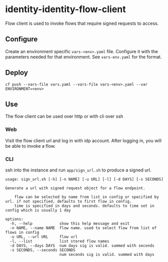 # identity-identity-flow-client

Flow client is used to invoke flows that require signed requests to access.

## Configure

Create an environment specific `vars-<env>.yaml` file. Configure it with the parameters needed for that environment. See `vars-env.yaml` for the format.

## Deploy

```
cf push --vars-file vars.yaml --vars-file vars-<env>.yaml --var ENVIRONMENT=<env>
```

## Use

The flow client can be used over http or with cli over ssh

### Web

Visit the flow client url and log in with idp account. After logging in, you will be able to invoke a flow.

### CLI

ssh into the instance and run `app/sign_url.sh` to produce a signed url.

```
usage: sign_url.sh [-h] [-n NAME] [-u URL] [-l] [-d DAYS] [-s SECONDS]

Generate a url with signed request object for a flow endpoint.

    flow can be selected by name from list in config or specified by url. if not specified, defaults to first flow in config.
    time is specified in days and seconds. defaults to time set in config which is usually 1 day

options:
  -h, --help            show this help message and exit
  -n NAME, --name NAME  flow name. used to select flow from list of flows in config
  -u URL, --url URL     flow url
  -l, --list            list stored flow names
  -d DAYS, --days DAYS  num days sig is valid. summed with seconds
  -s SECONDS, --seconds SECONDS
                        num seconds sig is valid. summed with days
```
